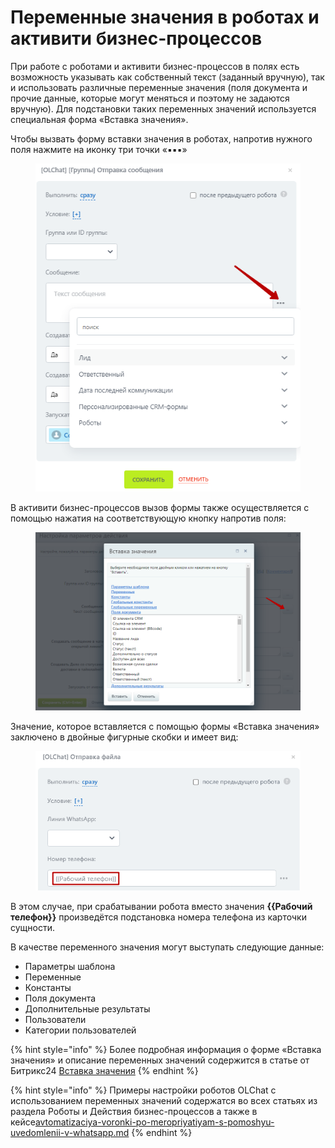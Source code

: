 # Переменные значения в роботах и активити бизнес-процессов

При работе с роботами и активити бизнес-процессов в полях есть возможность указывать как собственный текст (заданный вручную), так и использовать различные переменные значения (поля документа и прочие данные, которые могут меняться и поэтому не задаются вручную). Для подстановки таких переменных значений используется специальная форма «Вставка значения».

Чтобы вызвать форму вставки значения в роботах, напротив нужного поля нажмите на иконку три точки «▪▪▪»

<figure><img src="../.gitbook/assets/image (511).png" alt=""><figcaption></figcaption></figure>

В активити бизнес-процессов вызов формы также осуществляется с помощью нажатия на соответствующую кнопку напротив поля:

<figure><img src="../.gitbook/assets/image (326).png" alt=""><figcaption></figcaption></figure>

Значение, которое вставляется с помощью формы «Вставка значения» заключено в двойные фигурные скобки и имеет вид:

<figure><img src="../.gitbook/assets/image (647).png" alt=""><figcaption></figcaption></figure>

В этом случае, при срабатывании робота вместо значения **\{{Рабочий телефон\}}** произведётся подстановка номера телефона из карточки сущности.

В качестве переменного значения могут выступать следующие данные:

* Параметры шаблона
* Переменные
* Константы
* Поля документа
* Дополнительные результаты
* Пользователи
* Категории пользователей

{% hint style="info" %}
Более подробная информация о форме «Вставка значения» и описание переменных значений содержится в статье от Битрикс24 [Вставка значения](https://helpdesk.bitrix24.ru/open/5426411/)
{% endhint %}

{% hint style="info" %}
Примеры настройки роботов OLChat с использованием переменных значений содержатся во всех статьях из раздела Роботы и Действия бизнес-процессов а также в кейсе[avtomatizaciya-voronki-po-meropriyatiyam-s-pomoshyu-uvedomlenii-v-whatsapp.md](../keisy/klienty/avtomatizaciya-voronki-po-meropriyatiyam-s-pomoshyu-uvedomlenii-v-whatsapp.md "mention")&#x20;
{% endhint %}
